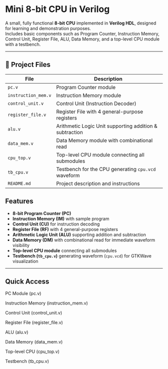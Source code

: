 # Mini 8-bit CPU in Verilog

A small, fully functional **8-bit CPU** implemented in **Verilog HDL**, designed for learning and demonstration purposes.  
Includes basic components such as Program Counter, Instruction Memory, Control Unit, Register File, ALU, Data Memory, and a top-level CPU module with a testbench.

---
## 📂 Project Files
| File | Description |
|------|-------------|
| `pc.v` | Program Counter module |
| `instruction_mem.v` | Instruction Memory module |
| `control_unit.v` | Control Unit (Instruction Decoder) |
| `register_file.v` | Register File with 4 general-purpose registers |
| `alu.v` | Arithmetic Logic Unit supporting addition & subtraction |
| `data_mem.v` | Data Memory module with combinational read |
| `cpu_top.v` | Top-level CPU module connecting all submodules |
| `tb_cpu.v` | Testbench for the CPU generating `cpu.vcd` waveform |
| `README.md` | Project description and instructions |

## Features

- **8-bit Program Counter (PC)**  
- **Instruction Memory (IM)** with sample program  
- **Control Unit (CU)** for instruction decoding  
- **Register File (RF)** with 4 general-purpose registers  
- **Arithmetic Logic Unit (ALU)** supporting addition and subtraction  
- **Data Memory (DM)** with combinational read for immediate waveform visibility  
- **Top-level CPU module** connecting all submodules  
- **Testbench (`tb_cpu.v`)** generating waveform (`cpu.vcd`) for GTKWave visualization

---

## Quick Access

PC Module (pc.v)

Instruction Memory (instruction_mem.v)

Control Unit (control_unit.v)

Register File (register_file.v)

ALU (alu.v)

Data Memory (data_mem.v)

Top-level CPU (cpu_top.v)

Testbench (tb_cpu.v)
